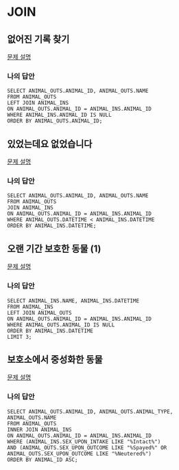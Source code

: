 # JOIN
## 없어진 기록 찾기
[문제 설명](https://programmers.co.kr/learn/courses/30/lessons/59042)

### 나의 답안
	SELECT ANIMAL_OUTS.ANIMAL_ID, ANIMAL_OUTS.NAME
	FROM ANIMAL_OUTS
	LEFT JOIN ANIMAL_INS
	ON ANIMAL_OUTS.ANIMAL_ID = ANIMAL_INS.ANIMAL_ID
	WHERE ANIMAL_INS.ANIMAL_ID IS NULL
	ORDER BY ANIMAL_OUTS.ANIMAL_ID;

## 있었는데요 없었습니다
[문제 설명](https://programmers.co.kr/learn/courses/30/lessons/59043)

### 나의 답안
	SELECT ANIMAL_OUTS.ANIMAL_ID, ANIMAL_OUTS.NAME
	FROM ANIMAL_OUTS
	JOIN ANIMAL_INS
	ON ANIMAL_OUTS.ANIMAL_ID = ANIMAL_INS.ANIMAL_ID
	WHERE ANIMAL_OUTS.DATETIME < ANIMAL_INS.DATETIME
	ORDER BY ANIMAL_INS.DATETIME;

## 오랜 기간 보호한 동물 (1)
[문제 설명](https://programmers.co.kr/learn/courses/30/lessons/59044)

### 나의 답안
	SELECT ANIMAL_INS.NAME, ANIMAL_INS.DATETIME
	FROM ANIMAL_INS
	LEFT JOIN ANIMAL_OUTS
	ON ANIMAL_OUTS.ANIMAL_ID = ANIMAL_INS.ANIMAL_ID
	WHERE ANIMAL_OUTS.ANIMAL_ID IS NULL
	ORDER BY ANIMAL_INS.DATETIME
	LIMIT 3;
	
## 보호소에서 중성화한 동물
[문제 설명](https://programmers.co.kr/learn/courses/30/lessons/59045)

### 나의 답안
	SELECT ANIMAL_OUTS.ANIMAL_ID, ANIMAL_OUTS.ANIMAL_TYPE, ANIMAL_OUTS.NAME
	FROM ANIMAL_OUTS
	INNER JOIN ANIMAL_INS
	ON ANIMAL_OUTS.ANIMAL_ID = ANIMAL_INS.ANIMAL_ID
	WHERE (ANIMAL_INS.SEX_UPON_INTAKE LIKE "%Intact%")
	AND (ANIMAL_OUTS.SEX_UPON_OUTCOME LIKE "%Spayed%" OR ANIMAL_OUTS.SEX_UPON_OUTCOME LIKE "%Neutered%")
	ORDER BY ANIMAL_ID ASC;
